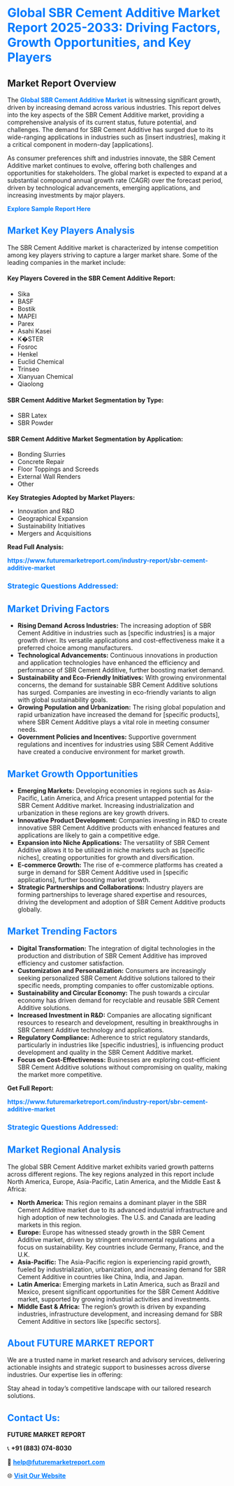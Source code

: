 <h1 style="color: #007BFF;">Global SBR Cement Additive Market Report 2025-2033: Driving Factors, Growth Opportunities, and Key Players</h1>

<section id="overview">
<h2>Market Report Overview</h2>
<p>The <a href="https://www.futuremarketreport.com/industry-report/sbr-cement-additive-market" style="color: #007BFF; text-decoration: none;"><strong>Global SBR Cement Additive Market</strong></a> is witnessing significant growth, driven by increasing demand across various industries. This report delves into the key aspects of the SBR Cement Additive market, providing a comprehensive analysis of its current status, future potential, and challenges. The demand for SBR Cement Additive has surged due to its wide-ranging applications in industries such as [insert industries], making it a critical component in modern-day [applications].</p>
<p>As consumer preferences shift and industries innovate, the SBR Cement Additive market continues to evolve, offering both challenges and opportunities for stakeholders. The global market is expected to expand at a substantial compound annual growth rate (CAGR) over the forecast period, driven by technological advancements, emerging applications, and increasing investments by major players.</p>
</section>

<section id="overview">
<p><a href="https://www.futuremarketreport.com/request-sample/reportId=26886" style="color: #007BFF; text-decoration: none;"><strong>Explore Sample Report Here</strong></a></p>
</section>

<section id="key-players">
<h2 style="color: #007BFF;">Market Key Players Analysis</h2>
<p>The SBR Cement Additive market is characterized by intense competition among key players striving to capture a larger market share. Some of the leading companies in the market include:</p>
<h4>Key Players Covered in the SBR Cement Additive Report:</h4>
<ul><li>Sika</li><li>BASF</li><li>Bostik</li><li>MAPEI</li><li>Parex</li><li>Asahi Kasei</li><li>K�STER</li><li>Fosroc</li><li>Henkel</li><li>Euclid Chemical</li><li>Trinseo</li><li>Xianyuan Chemical</li><li>Qiaolong</li></ul>
<h4>SBR Cement Additive Market Segmentation by Type:</h4>
<ul><li>SBR Latex</li><li>SBR Powder</li></ul>

<h4>SBR Cement Additive Market Segmentation by Application:</h4>
<ul><li>Bonding Slurries</li><li>Concrete Repair</li><li>Floor Toppings and Screeds</li><li>External Wall Renders</li><li>Other</li></ul>
<p><strong>Key Strategies Adopted by Market Players:</strong></p>
<ul>
<li>Innovation and R&D</li>
<li>Geographical Expansion</li>
<li>Sustainability Initiatives</li>
<li>Mergers and Acquisitions</li>
</ul>
</section>

<section>
<p><strong>Read Full Analysis: </strong></p><a href="https://www.futuremarketreport.com/industry-report/sbr-cement-additive-market" style="color: #007BFF; text-decoration: none;"><strong>https://www.futuremarketreport.com/industry-report/sbr-cement-additive-market</strong></a>
<h3 style="color: #007BFF;">Strategic Questions Addressed:</h3>
</section>

<section id="driving-factors">
<h2 style="color: #007BFF;">Market Driving Factors</h2>
<ul>
<li><strong>Rising Demand Across Industries:</strong> The increasing adoption of SBR Cement Additive in industries such as [specific industries] is a major growth driver. Its versatile applications and cost-effectiveness make it a preferred choice among manufacturers.</li>
<li><strong>Technological Advancements:</strong> Continuous innovations in production and application technologies have enhanced the efficiency and performance of SBR Cement Additive, further boosting market demand.</li>
<li><strong>Sustainability and Eco-Friendly Initiatives:</strong> With growing environmental concerns, the demand for sustainable SBR Cement Additive solutions has surged. Companies are investing in eco-friendly variants to align with global sustainability goals.</li>
<li><strong>Growing Population and Urbanization:</strong> The rising global population and rapid urbanization have increased the demand for [specific products], where SBR Cement Additive plays a vital role in meeting consumer needs.</li>
<li><strong>Government Policies and Incentives:</strong> Supportive government regulations and incentives for industries using SBR Cement Additive have created a conducive environment for market growth.</li>
</ul>
</section>

<section id="growth-opportunities">
<h2 style="color: #007BFF;">Market Growth Opportunities</h2>
<ul>
<li><strong>Emerging Markets:</strong> Developing economies in regions such as Asia-Pacific, Latin America, and Africa present untapped potential for the SBR Cement Additive market. Increasing industrialization and urbanization in these regions are key growth drivers.</li>
<li><strong>Innovative Product Development:</strong> Companies investing in R&D to create innovative SBR Cement Additive products with enhanced features and applications are likely to gain a competitive edge.</li>
<li><strong>Expansion into Niche Applications:</strong> The versatility of SBR Cement Additive allows it to be utilized in niche markets such as [specific niches], creating opportunities for growth and diversification.</li>
<li><strong>E-commerce Growth:</strong> The rise of e-commerce platforms has created a surge in demand for SBR Cement Additive used in [specific applications], further boosting market growth.</li>
<li><strong>Strategic Partnerships and Collaborations:</strong> Industry players are forming partnerships to leverage shared expertise and resources, driving the development and adoption of SBR Cement Additive products globally.</li>
</ul>
</section>

<section id="trending-factors">
<h2 style="color: #007BFF;">Market Trending Factors</h2>
<ul>
<li><strong>Digital Transformation:</strong> The integration of digital technologies in the production and distribution of SBR Cement Additive has improved efficiency and customer satisfaction.</li>
<li><strong>Customization and Personalization:</strong> Consumers are increasingly seeking personalized SBR Cement Additive solutions tailored to their specific needs, prompting companies to offer customizable options.</li>
<li><strong>Sustainability and Circular Economy:</strong> The push towards a circular economy has driven demand for recyclable and reusable SBR Cement Additive solutions.</li>
<li><strong>Increased Investment in R&D:</strong> Companies are allocating significant resources to research and development, resulting in breakthroughs in SBR Cement Additive technology and applications.</li>
<li><strong>Regulatory Compliance:</strong> Adherence to strict regulatory standards, particularly in industries like [specific industries], is influencing product development and quality in the SBR Cement Additive market.</li>
<li><strong>Focus on Cost-Effectiveness:</strong> Businesses are exploring cost-efficient SBR Cement Additive solutions without compromising on quality, making the market more competitive.</li>
</ul>
</section>

<section>
<p><strong>Get Full Report: </strong></p><a href="https://www.futuremarketreport.com/industry-report/sbr-cement-additive-market" style="color: #007BFF; text-decoration: none;"><strong>https://www.futuremarketreport.com/industry-report/sbr-cement-additive-market</strong></a>
<h3 style="color: #007BFF;">Strategic Questions Addressed:</h3>
</section>


<section id="regional-analysis">
<h2 style="color: #007BFF;">Market Regional Analysis</h2>
<p>The global SBR Cement Additive market exhibits varied growth patterns across different regions. The key regions analyzed in this report include North America, Europe, Asia-Pacific, Latin America, and the Middle East & Africa:</p>
<ul>
<li><strong>North America:</strong> This region remains a dominant player in the SBR Cement Additive market due to its advanced industrial infrastructure and high adoption of new technologies. The U.S. and Canada are leading markets in this region.</li>
<li><strong>Europe:</strong> Europe has witnessed steady growth in the SBR Cement Additive market, driven by stringent environmental regulations and a focus on sustainability. Key countries include Germany, France, and the U.K.</li>
<li><strong>Asia-Pacific:</strong> The Asia-Pacific region is experiencing rapid growth, fueled by industrialization, urbanization, and increasing demand for SBR Cement Additive in countries like China, India, and Japan.</li>
<li><strong>Latin America:</strong> Emerging markets in Latin America, such as Brazil and Mexico, present significant opportunities for the SBR Cement Additive market, supported by growing industrial activities and investments.</li>
<li><strong>Middle East & Africa:</strong> The region’s growth is driven by expanding industries, infrastructure development, and increasing demand for SBR Cement Additive in sectors like [specific sectors].</li>
</ul>
</section>

<footer>
<h2 style="color: #007BFF;">About FUTURE MARKET REPORT</h2>
<p>We are a trusted name in market research and advisory services, delivering actionable insights and strategic support to businesses across diverse industries. Our expertise lies in offering:</p>

<p>Stay ahead in today’s competitive landscape with our tailored research solutions.</p>

<h2 style="color: #007BFF;">Contact Us:</h2>
<p><strong>FUTURE MARKET REPORT</strong></p>
<p>📞 <strong>+91 (883) 074-8030</strong></p>
<p>📧 <strong><a href="mailto:help@futuremarketreport.com" style="color: #007BFF;">help@futuremarketreport.com</a></strong></p>
<p>🌐 <strong><a href="https://www.futuremarketreport.com/" style="color: #007BFF;">Visit Our Website</a></strong></p>
</footer>